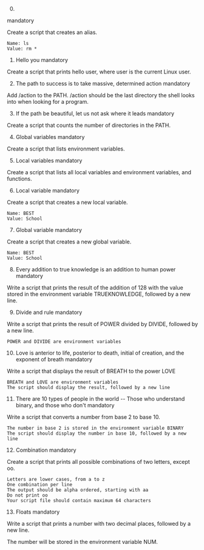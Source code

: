 
0. <o>
mandatory

Create a script that creates an alias.

    Name: ls
    Value: rm *

1. Hello you
mandatory

Create a script that prints hello user, where user is the current Linux user.

2. The path to success is to take massive, determined action
mandatory

Add /action to the PATH. /action should be the last directory the shell looks into when looking for a program.

3. If the path be beautiful, let us not ask where it leads
mandatory

Create a script that counts the number of directories in the PATH.

4. Global variables
mandatory

Create a script that lists environment variables.

5. Local variables
mandatory

Create a script that lists all local variables and environment variables, and functions.

6. Local variable
mandatory

Create a script that creates a new local variable.

    Name: BEST
    Value: School


7. Global variable
mandatory

Create a script that creates a new global variable.

    Name: BEST
    Value: School


8. Every addition to true knowledge is an addition to human power
mandatory

Write a script that prints the result of the addition of 128 with the value stored in the environment variable TRUEKNOWLEDGE, followed by a new line.

9. Divide and rule
mandatory

Write a script that prints the result of POWER divided by DIVIDE, followed by a new line.

    POWER and DIVIDE are environment variables

10. Love is anterior to life, posterior to death, initial of creation, and the exponent of breath
mandatory

Write a script that displays the result of BREATH to the power LOVE

    BREATH and LOVE are environment variables
    The script should display the result, followed by a new line

11. There are 10 types of people in the world -- Those who understand binary, and those who don't
mandatory

Write a script that converts a number from base 2 to base 10.

    The number in base 2 is stored in the environment variable BINARY
    The script should display the number in base 10, followed by a new line

12. Combination
mandatory

Create a script that prints all possible combinations of two letters, except oo.

    Letters are lower cases, from a to z
    One combination per line
    The output should be alpha ordered, starting with aa
    Do not print oo
    Your script file should contain maximum 64 characters

13. Floats
mandatory

Write a script that prints a number with two decimal places, followed by a new line.

The number will be stored in the environment variable NUM.
